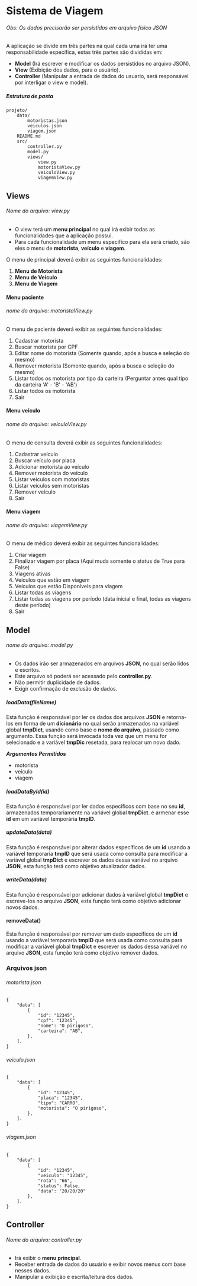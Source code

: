 # Sistema de Viagem

###### Obs: Os dados precisarão ser persistidos em arquivo físico JSON

A aplicação se divide em três partes na qual cada uma irá ter uma responsabilidade específica, estas três partes são divididas em:

- **Model** (Irá escrever e modificar os dados persistidos no arquivo JSON).
- **View** (Exibição dos dados, para o usuário).
- **Controller** (Manipular a entrada de dados do usuario, será responsável por interligar o view e model).

##### Estrutura de pasta

```
projeto/
    data/
        motoristas.json
        veiculos.json
        viagem.json
    README.md
    src/
        controller.py
        model.py
        views/
            view.py
            motoristaView.py
            veiculoView.py
            viagemView.py
```

## Views

###### Nome do arquivo: view.py

- O view terá um **menu principal** no qual irá exibir todas as funcionalidades que a aplicação possui.
- Para cada funcionalidade um menu especifíco para ela será criado, são eles o menu de **motorista**, **veículo** e **viagem**.

O menu de principal deverá exibir as seguintes funcionalidades:

1. **Menu de Motorista**
1. **Menu de Veículo**
1. **Menu de Viagem**

#### Menu paciente

###### nome do arquivo: motoristaView.py

O menu de paciente deverá exibir as seguintes funcionalidades:

1. Cadastrar motorista
1. Buscar motorista por CPF
1. Editar nome do motorista (Somente quando, após a busca e seleção do mesmo)
1. Remover motorista (Somente quando, após a busca e seleção do mesmo)
1. Listar todos os motorista por tipo da carteira (Perguntar antes qual tipo da carteira 'A' - 'B' - 'AB')
1. Listar todos os motorista
1. Sair

#### Menu veículo

###### nome do arquivo: veículoView.py

O menu de consulta deverá exibir as seguintes funcionalidades:

1. Cadastrar veículo
1. Buscar veículo por placa
1. Adicionar motorista ao veículo
1. Remover motorista do veículo
1. Listar veículos com motoristas
1. Listar veículos sem motoristas
1. Remover veículo
1. Sair

#### Menu viagem

###### nome do arquivo: viagemView.py

O menu de médico deverá exibir as seguintes funcionalidades:

1. Criar viagem
1. Finalizar viagem por placa (Aqui muda somente o status de True para False)
1. Viagens ativas
1. Veículos que estão em viagem
1. Veículos que estão Disponíveis para viagem
1. Listar todas as viagens
1. Listar todas as viagens por período (data inicial e final, todas as viagens deste período)
1. Sair

## Model

###### nome do arquivo: model.py

- Os dados irão ser armazenados em arquivos **JSON**, no qual serão lidos e escritos.
- Este arquivo só poderá ser acessado pelo **controller.py**.
- Não permitir duplicidade de dados.
- Exigir confirmação de exclusão de dados.

##### loadData(fileName)

Esta função é responsável por ler os dados dos arquivos **JSON** e retorna-los em forma de um **dicionário** no qual serão armazenados na variável global **tmpDict**, usando como base o **nome do arquivo**, passado como argumento. Essa função será invocada toda vez que um menu for selecionado e a variável **tmpDic** resetada, para realocar um novo dado.

_**Argumentos Permitidos**_

- motorista
- veículo
- viagem

##### loadDataById(id)

Esta função é responsável por ler dados específicos com base no seu **id**, armazenados temporariamente na variável global **tmpDict**. e armenar esse **id** em um variável temporária **tmpID**.

##### updateData(data)

Esta função é responsável por alterar dados específicos de um **id** usando a variável temporaria **tmpID** que será usada como consulta para modificar a variável global **tmpDict** e escrever os dados dessa variável no arquivo **JSON**, esta função terá como objetivo atualizador dados.

##### writeData(data)

Esta função é responsável por adicionar dados à variável global **tmpDict** e escreve-los no arquivo **JSON**, esta função terá como objetivo adicionar novos dados.

#### removeData()

Esta função é responsável por remover um dado específicos de um **id** usando a variável temporaria **tmpID** que será usada como consulta para modificar a variável global **tmpDict** e escrever os dados dessa variável no arquivo **JSON**, esta função terá como objetivo remover dados.

### Arquivos json

###### motorista.json

```
{
    "data": [
        {
            "id": "12345",
            "cpf": "12345",
            "nome": "O pirigoso",
            "carteira": "AB",
        },
    ].
}
```

###### veiculo.json

```
{
    "data": [
        {
            "id": "12345",
            "placa": "12345",
            "tipo": "CARRO",
            "motorista": "O pirigoso",
        },
    ].
}
```

###### viagem.json

```
{
    "data": [
        {
            "id": "12345",
            "veiculo": "12345",
            "rota": "66",
            "status": False,
            "data": "20/20/20"
        },
    ].
}
```

## Controller

###### Nome do arquivo: controller.py

- Irá exibir o **menu principal**.
- Receber entrada de dados do usuário e exibir novos menus com base nesses dados.
- Manipular a exibição e escrita/leitura dos dados.

